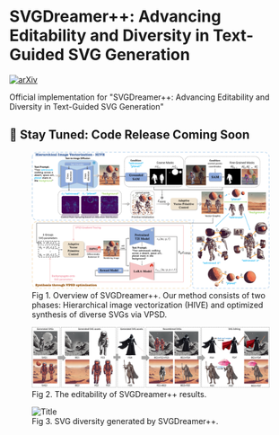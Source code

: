 # SVGDreamer++: Advancing Editability and Diversity in Text-Guided SVG Generation

[![arXiv](https://img.shields.io/badge/arXiv-2411.17832-b31b1b.svg)](https://arxiv.org/abs/2411.17832)

Official implementation for "SVGDreamer++: Advancing Editability and Diversity in Text-Guided SVG Generation"

## 🚀 Stay Tuned: Code Release Coming Soon

<figure>
  <img src="./assets/method.png" alt="Title">
  <figcaption>Fig 1. Overview of SVGDreamer++. Our method consists of two phases: Hierarchical image vectorization (HIVE) and optimized synthesis of diverse SVGs via VPSD.</figcaption>
</figure>

<figure>
  <img src="./assets/editable_illustrate.png" alt="Title">
  <figcaption>Fig 2. The editability of SVGDreamer++ results.</figcaption>
</figure>

<figure>
  <img src="./assets/results_1.png" alt="Title">
  <figcaption>Fig 3. SVG diversity generated by SVGDreamer++.</figcaption>
</figure>
